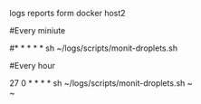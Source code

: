 logs reports form docker host2

#Every miniute

#* * * * * sh ~/logs/scripts/monit-droplets.sh

#Every hour

27 0 * * * * sh ~/logs/scripts/monit-droplets.sh
~                                                                                                                                                     
~                                                      
